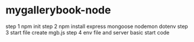 # mygallerybook-node

step 1 npm init
step 2 npm install express mongoose nodemon dotenv
step 3 start file create mgb.js
step 4 env file and server basic start code